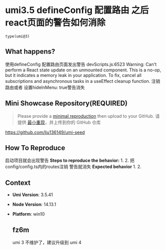 # umi3.5 defineConfig 配置路由 之后 react页面的警告如何消除

`type(umi@3)`

  <!--
感谢您向我们反馈问题，为了高效的解决问题，我们期望你能提供以下信息：
-->

## What happens?

使用defineConfig 配置路由页面发出警告
devScripts.js:6523 Warning: Can't perform a React state update on an unmounted component. This is a no-op, but it indicates a memory leak in your application. To fix, cancel all subscriptions and asynchronous tasks in a useEffect cleanup function.
注销路由或者 设置hideInMenu: true警告消失

## Mini Showcase Repository(REQUIRED)

> Please provide a [minimal reproduction](https://stackoverflow.com/help/minimal-reproducible-example) then upload to your GitHub. 请提供 [最小重现](https://stackoverflow.com/help/minimal-reproducible-example)，并上传到你的 GitHub 仓库

https://github.com/liu136149/umi-seed

<!-- 为节约大家的时间，无复现步骤的 ISSUE 会被关闭，提供之后再 REOPEN -->
<!-- YOUR_REPOSITORY_URL on github or stackbliz -->

## How To Reproduce

启动项目就会出现警告
**Steps to reproduce the behavior:** 1. 2.
把config/config.ts内的routes注销 警告就消失
**Expected behavior** 1. 2.

<!-- 请提供复现链接/步骤，错误日志以及相关配置 -->

## Context

- **Umi Version**: 3.5.41
- **Node Version**: 14.13.1
- **Platform**: win10

  ## fz6m

  umi 3 不维护了，建议升级到 umi 4
